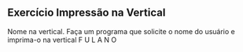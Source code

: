 ## Exercício Impressão na Vertical
Nome na vertical. Faça um programa que solicite o nome do usuário e imprima-o na vertical
F
U
L
A
N
O
